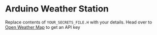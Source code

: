 # Arduino Weather Station
Replace contents of `YOUR_SECRETS_FILE.H` with your details.
Head over to [Open Weather Map](https://openweathermap.org/api) to get an API key